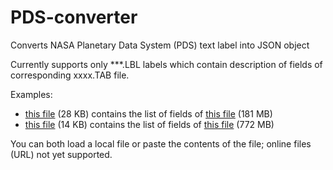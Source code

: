 # PDS-converter
Converts NASA Planetary Data System (PDS) text label into JSON object

Currently supports only ***.LBL labels which contain description of fields of corresponding xxxx.TAB file.

Examples: 
- [this file](https://pds-imaging.jpl.nasa.gov/data/mer/spirit/mer2po_0xxx/index/edrindex.lbl) (28 KB) contains the list of fields of [this file](https://pds-imaging.jpl.nasa.gov/data/mer/spirit/mer2po_0xxx/index/edrindex.tab) (181 MB)
- [this file](https://pds-imaging.jpl.nasa.gov/data/mer/spirit/mer2po_0xxx/index/rdrindex.lbl) (14 KB) contains the list of fields of [this file](https://pds-imaging.jpl.nasa.gov/data/mer/spirit/mer2po_0xxx/index/rdrindex.tab) (772 MB)

You can both load a local file or paste the contents of the file; online files (URL) not yet supported.

